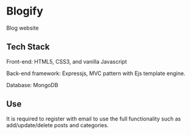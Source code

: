 # Blogify

Blog website

## Tech Stack

Front-end: HTML5, CSS3, and vanilla Javascript

Back-end framework: Expressjs, MVC pattern with Ejs template engine.

Database: MongoDB

## Use

It is required to register with email to use the full functionality such as add/update/delete posts and categories.
